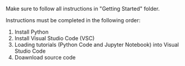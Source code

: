 Make sure to follow all instructions in "Getting Started" folder. 

Instructions must be completed in the following order:
  1. Install Python
  2. Install Visual Studio Code (VSC)
  3. Loading tutorials (Python Code and Jupyter Notebook) into Visual Studio Code
  4. Doawnload source code
  
